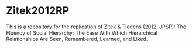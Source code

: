 # Zitek2012RP

This is a repository for the replication of Zitek & Tiedens (2012, JPSP): The Fluency of Social Hierarchy: The Ease With Which Hierarchical Relationships Are Seen, Remembered, Learned, and Liked.
